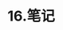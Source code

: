 # 16.笔记

  <PreviewLink url="/note/pdf/mybatis/MyBatis笔记.pdf" label="MyBatis笔记" />
  <PreviewLink url="/note/pdf/mybatis/MyBatisPlus笔记.pdf" label="MyBatisPlus笔记" />
